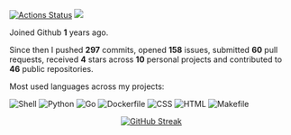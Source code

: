 [![Actions Status](https://github.com/mouismail/mouismail/workflows/mouismail-stats/badge.svg)](https://github.com/guilyx/guilyx/mouismail)
![](https://visitor-badge.glitch.me/badge?page_id=mouismail.mouismail)

Joined Github **1** years ago.

Since then I pushed **297** commits, opened **158** issues, submitted **60** pull requests, received **4** stars across **10** personal projects and contributed to **46** public repositories.

Most used languages across my projects:

![Shell](https://img.shields.io/static/v1?style=flat-square&label=%E2%A0%80&color=555&labelColor=%2389e051&message=Shell%EF%B8%B149.1%25)
![Python](https://img.shields.io/static/v1?style=flat-square&label=%E2%A0%80&color=555&labelColor=%233572A5&message=Python%EF%B8%B124.3%25)
![Go](https://img.shields.io/static/v1?style=flat-square&label=%E2%A0%80&color=555&labelColor=%2300ADD8&message=Go%EF%B8%B118.3%25)
![Dockerfile](https://img.shields.io/static/v1?style=flat-square&label=%E2%A0%80&color=555&labelColor=%23384d54&message=Dockerfile%EF%B8%B14.7%25)
![CSS](https://img.shields.io/static/v1?style=flat-square&label=%E2%A0%80&color=555&labelColor=%23563d7c&message=CSS%EF%B8%B11.5%25)
![HTML](https://img.shields.io/static/v1?style=flat-square&label=%E2%A0%80&color=555&labelColor=%23e34c26&message=HTML%EF%B8%B11%25)
![Makefile](https://img.shields.io/static/v1?style=flat-square&label=%E2%A0%80&color=555&labelColor=%23427819&message=Makefile%EF%B8%B10.8%25)

<div align="center">
  
[![GitHub Streak](https://streak-stats.demolab.com?user=mouismail&theme=darcula&hide_border=true&mode=weekly)](https://git.io/streak-stats)
  
</div>
